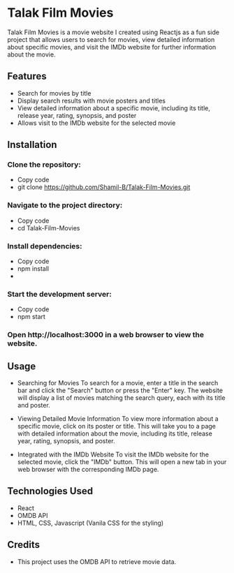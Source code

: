 # Talak Film Movies
Talak Film Movies is a movie website I created using Reactjs as a fun side project that allows users to search for movies, view detailed information about specific movies, and visit the IMDb website for further information about the movie.

## Features
* Search for movies by title
* Display search results with movie posters and titles
* View detailed information about a specific movie, including its title, release year, rating, synopsis, and poster
* Allows visit to the IMDb website for the selected movie

## Installation
### Clone the repository:
* Copy code
* git clone https://github.com/Shamil-B/Talak-Film-Movies.git

### Navigate to the project directory:
* Copy code
* cd Talak-Film-Movies

### Install dependencies:
* Copy code
* npm install
* 
### Start the development server:
* Copy code
* npm start
### Open http://localhost:3000 in a web browser to view the website.


## Usage
* Searching for Movies
To search for a movie, enter a title in the search bar and click the "Search" button or press the "Enter" key. The website will display a list of movies matching the search query, each with its title and poster.

* Viewing Detailed Movie Information
To view more information about a specific movie, click on its poster or title. This will take you to a page with detailed information about the movie, including its title, release year, rating, synopsis, and poster.

* Integrated with the IMDb Website
To visit the IMDb website for the selected movie, click the "IMDb" button. This will open a new tab in your web browser with the corresponding IMDb page.

## Technologies Used
* React
* OMDB API
* HTML, CSS, Javascript (Vanila CSS for the styling)

## Credits
* This project uses the OMDB API to retrieve movie data.


